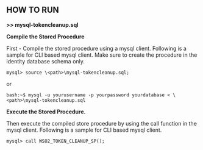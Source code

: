 ## **HOW TO RUN**

**>> mysql-tokencleanup.sql**


**Compile the Stored Procedure**

First - Compile the stored procedure using a mysql client. Following is a sample for CLI based mysql client.
Make sure to create the procedure in the identity database schema only.

```
mysql> source \<path>\mysql-tokencleanup.sql;
```
or
```
bash:~$ mysql -u yourusername -p yourpassword yourdatabase < \<path>\mysql-tokencleanup.sql
```

**Execute the Stored Procedure.**

Then execute the compiled store procedure by using the call function in the mysql client. Following is a sample for CLI based mysql client.

```
mysql> call WSO2_TOKEN_CLEANUP_SP();
```
